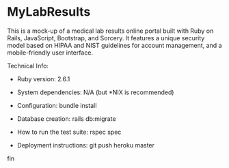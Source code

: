 # MyLabResults

This is a mock-up of a medical lab results online portal built with Ruby on Rails, JavaScript, Bootstrap, and Sorcery. It features a unique security model based on HIPAA and NIST guidelines for account management, and a mobile-friendly user interface.

Technical Info:

* Ruby version: 2.6.1

* System dependencies: N/A (but *NIX is recommended)

* Configuration: bundle install

* Database creation: rails db:migrate

* How to run the test suite: rspec spec

* Deployment instructions: git push heroku master

fin
